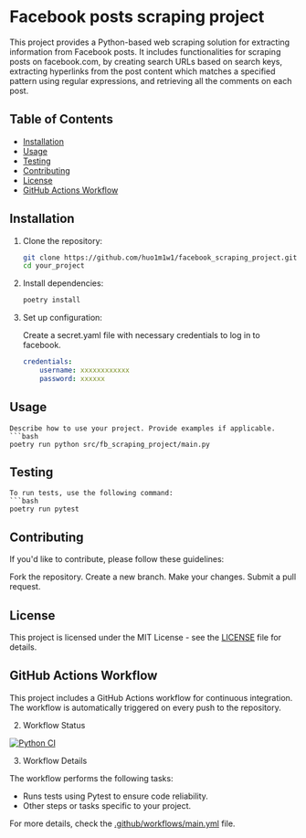 # Facebook posts scraping project

This project provides a Python-based web scraping solution for extracting information from Facebook posts. It includes functionalities for scraping posts on facebook.com, by creating search URLs based on search keys, extracting hyperlinks from the post content which matches a specified pattern using regular expressions, and retrieving all the comments on each post.

## Table of Contents

- [Installation](#installation)
- [Usage](#usage)
- [Testing](#testing)
- [Contributing](#contributing)
- [License](#license)
- [GitHub Actions Workflow](#GithubActionsWorkflow)

## Installation

1. Clone the repository:

   ```bash
   git clone https://github.com/huo1m1w1/facebook_scraping_project.git
   cd your_project

2. Install dependencies:


    ```bash
    poetry install

3. Set up configuration:

    Create a secret.yaml file with necessary credentials to log in to facebook.
    ```yaml
    credentials:
        username: xxxxxxxxxxxx
        password: xxxxxx


## Usage
    Describe how to use your project. Provide examples if applicable.
    ```bash
    poetry run python src/fb_scraping_project/main.py


## Testing
    To run tests, use the following command:
    ```bash
    poetry run pytest


## Contributing
If you'd like to contribute, please follow these guidelines:

Fork the repository.
Create a new branch.
Make your changes.
Submit a pull request.
## License
This project is licensed under the MIT License - see the [LICENSE](LICENSE.txt) file for details.

## GitHub Actions Workflow

This project includes a GitHub Actions workflow for continuous integration. The workflow is automatically triggered on every push to the repository.

2. Workflow Status

[![Python CI](https://github.com/huo1m1w1/facebook_scraping_project/actions/workflows/main.yml/badge.svg)](https://github.com/huo1m1w1/facebook_scraping_project/actions/workflows/main.yml)


3. Workflow Details

The workflow performs the following tasks:

- Runs tests using Pytest to ensure code reliability.
- Other steps or tasks specific to your project.

For more details, check the [.github/workflows/main.yml](.github/workflows/main.yml) file.
